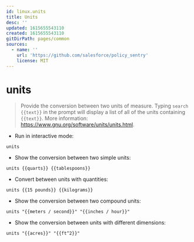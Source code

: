```yaml
---
id: linux.units
title: Units
desc: ''
updated: 1615655543110
created: 1615655543110
gitDirPath: pages/common
sources:
  - name: ''
    url: 'https://github.com/salesforce/policy_sentry'
    license: MIT
---
```

# units

> Provide the conversion between two units of measure.
> Typing `search {{text}}` in the prompt will display a list of all of the units containing `{{text}}`.
> More information: <https://www.gnu.org/software/units/units.html>.

- Run in interactive mode:

`units`

- Show the conversion between two simple units:

`units {{quarts}} {{tablespoons}}`

- Convert between units with quantities:

`units {{15 pounds}} {{kilograms}}`

- Show the conversion between two compound units:

`units "{{meters / second}}" "{{inches / hour}}"`

- Show the conversion between units with different dimensions:

`units "{{acres}}" "{{ft^2}}"`

